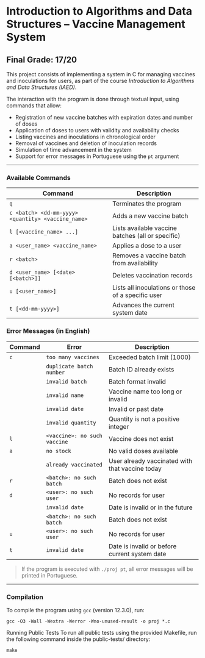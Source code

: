 # Introduction to Algorithms and Data Structures – Vaccine Management System

## Final Grade: 17/20

This project consists of implementing a system in C for managing vaccines and inoculations for users, as part of the course *Introduction to Algorithms and Data Structures (IAED)*.

The interaction with the program is done through textual input, using commands that allow:

- Registration of new vaccine batches with expiration dates and number of doses  
- Application of doses to users with validity and availability checks  
- Listing vaccines and inoculations in chronological order  
- Removal of vaccines and deletion of inoculation records  
- Simulation of time advancement in the system  
- Support for error messages in Portuguese using the `pt` argument

---

### Available Commands

| Command                                             | Description                                        |
|-----------------------------------------------------|----------------------------------------------------|
| `q`                                                 | Terminates the program                             |
| `c <batch> <dd-mm-yyyy> <quantity> <vaccine_name>`  | Adds a new vaccine batch                           |
| `l [<vaccine_name> ...]`                            | Lists available vaccine batches (all or specific)  |
| `a <user_name> <vaccine_name>`                      | Applies a dose to a user                           |
| `r <batch>`                                         | Removes a vaccine batch from availability          |
| `d <user_name> [<date> [<batch>]]`                  | Deletes vaccination records                        |
| `u [<user_name>]`                                   | Lists all inoculations or those of a specific user |
| `t [<dd-mm-yyyy>]`                                  | Advances the current system date                   |

### Error Messages (in English)

| Command | Error                     | Description                                             |
|---------|---------------------------|---------------------------------------------------------|
| `c`     | `too many vaccines`       | Exceeded batch limit (1000)                             |
|         | `duplicate batch number`  | Batch ID already exists                                 |
|         | `invalid batch`           | Batch format invalid                                    |
|         | `invalid name`            | Vaccine name too long or invalid                        |
|         | `invalid date`            | Invalid or past date                                    |
|         | `invalid quantity`        | Quantity is not a positive integer                      |
| `l`     | `<vaccine>: no such vaccine` | Vaccine does not exist                              |
| `a`     | `no stock`                | No valid doses available                                |
|         | `already vaccinated`      | User already vaccinated with that vaccine today         |
| `r`     | `<batch>: no such batch`  | Batch does not exist                                    |
| `d`     | `<user>: no such user`    | No records for user                                     |
|         | `invalid date`            | Date is invalid or in the future                        |
|         | `<batch>: no such batch`  | Batch does not exist                                    |
| `u`     | `<user>: no such user`    | No records for user                                     |
| `t`     | `invalid date`            | Date is invalid or before current system date           |

> If the program is executed with `./proj pt`, all error messages will be printed in Portuguese.
---

### Compilation

To compile the program using `gcc` (version 12.3.0), run:

```
gcc -O3 -Wall -Wextra -Werror -Wno-unused-result -o proj *.c
```

Running Public Tests
To run all public tests using the provided Makefile, run the following command inside the public-tests/ directory:

```
make
```



